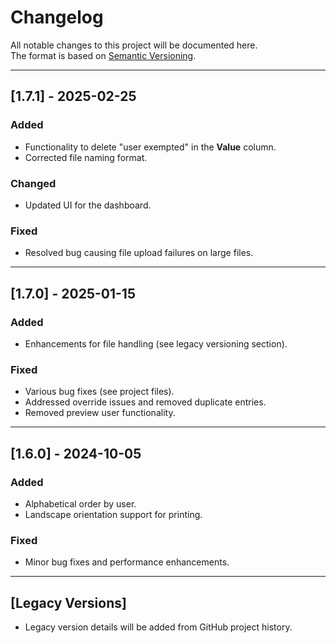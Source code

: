 # Changelog

All notable changes to this project will be documented here.  
The format is based on [Semantic Versioning](https://semver.org/).

---

## [1.7.1] - 2025-02-25
### Added
- Functionality to delete "user exempted" in the **Value** column.
- Corrected file naming format.

### Changed
- Updated UI for the dashboard.

### Fixed
- Resolved bug causing file upload failures on large files.

---

## [1.7.0] - 2025-01-15
### Added
- Enhancements for file handling (see legacy versioning section).

### Fixed
- Various bug fixes (see project files).
- Addressed override issues and removed duplicate entries.
- Removed preview user functionality.

---

## [1.6.0] - 2024-10-05
### Added
- Alphabetical order by user.
- Landscape orientation support for printing.

### Fixed
- Minor bug fixes and performance enhancements.

---

## [Legacy Versions]
- Legacy version details will be added from GitHub project history.
